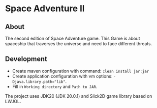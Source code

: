 # Space Adventure II

## About
The second edition of Space Adventure game.
This Game is about spaceship that traverses the universe and need to face different threats.

## Development
* Create maven configuration with command: `clean install jar:jar`
* Create application configuration with vm options: `-Djava.library.path="lib"`.
* Fill in `Working directory` and `Path to JAR`.

The project uses JDK20 (JDK 20.0.1) and Slick2D game library based on LWJGL. 